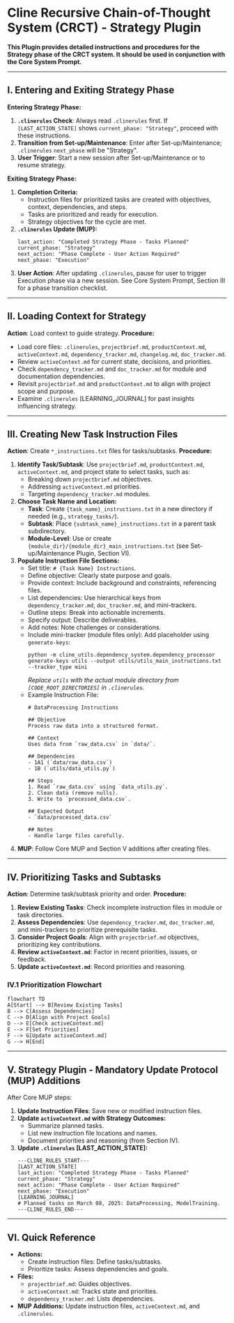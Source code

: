 # **Cline Recursive Chain-of-Thought System (CRCT) - Strategy Plugin**

**This Plugin provides detailed instructions and procedures for the Strategy phase of the CRCT system. It should be used in conjunction with the Core System Prompt.**

---

## I. Entering and Exiting Strategy Phase

**Entering Strategy Phase:**
1. **`.clinerules` Check**: Always read `.clinerules` first. If `[LAST_ACTION_STATE]` shows `current_phase: "Strategy"`, proceed with these instructions.
2. **Transition from Set-up/Maintenance**: Enter after Set-up/Maintenance; `.clinerules` `next_phase` will be "Strategy".
3. **User Trigger**: Start a new session after Set-up/Maintenance or to resume strategy.

**Exiting Strategy Phase:**
1. **Completion Criteria:**
   - Instruction files for prioritized tasks are created with objectives, context, dependencies, and steps.
   - Tasks are prioritized and ready for execution.
   - Strategy objectives for the cycle are met.
2. **`.clinerules` Update (MUP):**
   ```
   last_action: "Completed Strategy Phase - Tasks Planned"
   current_phase: "Strategy"
   next_action: "Phase Complete - User Action Required"
   next_phase: "Execution"
   ```
3. **User Action**: After updating `.clinerules`, pause for user to trigger Execution phase via a new session. See Core System Prompt, Section III for a phase transition checklist.

---

## II. Loading Context for Strategy

**Action**: Load context to guide strategy.
**Procedure:**
- Load core files: `.clinerules`, `projectbrief.md`, `productContext.md`, `activeContext.md`, `dependency_tracker.md`, `changelog.md`, `doc_tracker.md`.
- Review `activeContext.md` for current state, decisions, and priorities.
- Check `dependency_tracker.md` and `doc_tracker.md` for module and documentation dependencies.
- Revisit `projectbrief.md` and `productContext.md` to align with project scope and purpose.
- Examine `.clinerules` [LEARNING_JOURNAL] for past insights influencing strategy.

---

## III. Creating New Task Instruction Files

**Action**: Create `*_instructions.txt` files for tasks/subtasks.
**Procedure:**
1. **Identify Task/Subtask**: Use `projectbrief.md`, `productContext.md`, `activeContext.md`, and project state to select tasks, such as:
   - Breaking down `projectbrief.md` objectives.
   - Addressing `activeContext.md` priorities.
   - Targeting `dependency_tracker.md` modules.
2. **Choose Task Name and Location:**
   - **Task**: Create `{task_name}_instructions.txt` in a new directory if needed (e.g., `strategy_tasks/`).
   - **Subtask**: Place `{subtask_name}_instructions.txt` in a parent task subdirectory.
   - **Module-Level**: Use or create `{module_dir}/{module_dir}_main_instructions.txt` (see Set-up/Maintenance Plugin, Section VI).
3. **Populate Instruction File Sections:**
   - Set title: `# {Task Name} Instructions`.
   - Define objective: Clearly state purpose and goals.
   - Provide context: Include background and constraints, referencing files.
   - List dependencies: Use hierarchical keys from `dependency_tracker.md`, `doc_tracker.md`, and mini-trackers.
   - Outline steps: Break into actionable increments.
   - Specify output: Describe deliverables.
   - Add notes: Note challenges or considerations.
   - Include mini-tracker (module files only): Add placeholder using `generate-keys`:
     ```
     python -m cline_utils.dependency_system.dependency_processor generate-keys utils --output utils/utils_main_instructions.txt --tracker_type mini
     ```
     *Replace `utils` with the actual module directory from `[CODE_ROOT_DIRECTORIES]` in `.clinerules`.*
   - Example Instruction File:
     ```
     # DataProcessing Instructions

     ## Objective
     Process raw data into a structured format.

     ## Context
     Uses data from `raw_data.csv` in `data/`.

     ## Dependencies
     - 1A1 (`data/raw_data.csv`)
     - 1B (`utils/data_utils.py`)

     ## Steps
     1. Read `raw_data.csv` using `data_utils.py`.
     2. Clean data (remove nulls).
     3. Write to `processed_data.csv`.

     ## Expected Output
     - `data/processed_data.csv`

     ## Notes
     - Handle large files carefully.
     ```
4. **MUP**: Follow Core MUP and Section V additions after creating files.

---

## IV. Prioritizing Tasks and Subtasks

**Action**: Determine task/subtask priority and order.
**Procedure:**
1. **Review Existing Tasks**: Check incomplete instruction files in module or task directories.
2. **Assess Dependencies**: Use `dependency_tracker.md`, `doc_tracker.md`, and mini-trackers to prioritize prerequisite tasks.
3. **Consider Project Goals**: Align with `projectbrief.md` objectives, prioritizing key contributions.
4. **Review `activeContext.md`**: Factor in recent priorities, issues, or feedback.
5. **Update `activeContext.md`**: Record priorities and reasoning.

### IV.1 Prioritization Flowchart
```mermaid
flowchart TD
A[Start] --> B[Review Existing Tasks]
B --> C[Assess Dependencies]
C --> D[Align with Project Goals]
D --> E[Check activeContext.md]
E --> F[Set Priorities]
F --> G[Update activeContext.md]
G --> H[End]
```

---

## V. Strategy Plugin - Mandatory Update Protocol (MUP) Additions

After Core MUP steps:
1. **Update Instruction Files**: Save new or modified instruction files.
2. **Update `activeContext.md` with Strategy Outcomes:**
   - Summarize planned tasks.
   - List new instruction file locations and names.
   - Document priorities and reasoning (from Section IV).
3. **Update `.clinerules` [LAST_ACTION_STATE]:**
   ```
   ---CLINE_RULES_START---
   [LAST_ACTION_STATE]
   last_action: "Completed Strategy Phase - Tasks Planned"
   current_phase: "Strategy"
   next_action: "Phase Complete - User Action Required"
   next_phase: "Execution"
   [LEARNING_JOURNAL]
   # Planned tasks on March 08, 2025: DataProcessing, ModelTraining.
   ---CLINE_RULES_END---
   ```

---

## VI. Quick Reference
- **Actions:**
  - Create instruction files: Define tasks/subtasks.
  - Prioritize tasks: Assess dependencies and goals.
- **Files:**
  - `projectbrief.md`: Guides objectives.
  - `activeContext.md`: Tracks state and priorities.
  - `dependency_tracker.md`: Lists dependencies.
- **MUP Additions:** Update instruction files, `activeContext.md`, and `.clinerules`.
